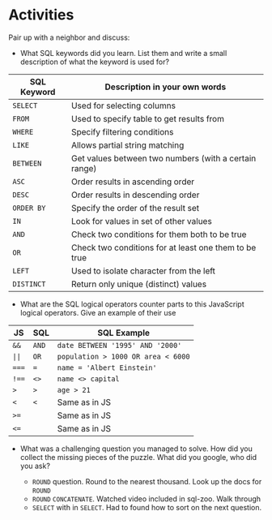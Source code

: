 # Activities

Pair up with a neighbor and discuss:

* What SQL keywords did you learn. List them and write a small description of what the keyword is used for?

| SQL Keyword | Description in your own words                         |
| ----------- | ----------------------------------------------------- |
| `SELECT`    | Used for selecting columns                            |
| `FROM`      | Used to specify table to get results from             |
| `WHERE`     | Specify filtering conditions                          |
| `LIKE`      | Allows partial string matching                        |
| `BETWEEN`   | Get values between two numbers (with a certain range) |
| `ASC`       | Order results in ascending order                      |
| `DESC`      | Order results in descending order                     |
| `ORDER BY`  | Specify the order of the result set                   |
| `IN`        | Look for values in set of other values                |
| `AND`       | Check two conditions for them both to be true         |
| `OR`        | Check two conditions for at least one them to be true |
| `LEFT`      | Used to isolate character from the left               |
| `DISTINCT`  | Return only unique (distinct) values                  |



* What are the SQL logical operators counter parts to this JavaScript logical operators. Give an example of their use

| JS     | SQL   | SQL Example                        |
| ------ | ----- | ---------------------------------- |
| `&&`   | `AND` | `date BETWEEN '1995' AND '2000'`   |
| `\|\|` | `OR`  | `population > 1000 OR area < 6000` |
| `===`  | `=`   | `name = 'Albert Einstein'`         |
| `!==`  | `<>`  | `name <> capital`                  |
| `>`    | `>`   | `age > 21`                         |
| `<`    | `<`   | Same as in JS                      |
| `>=`   |       | Same as in JS                      |
| `<=`   |       | Same as in JS                      |

* What was a challenging question you managed to solve. How did you collect the missing pieces of the puzzle. What did you google, who did you ask?

  * `ROUND` question. Round to the nearest thousand. Look up the docs for `ROUND` 
  * `ROUND` `CONCATENATE`. Watched video included in sql-zoo. Walk through
  * `SELECT` with in `SELECT`. Had to found how to sort on the next question.
